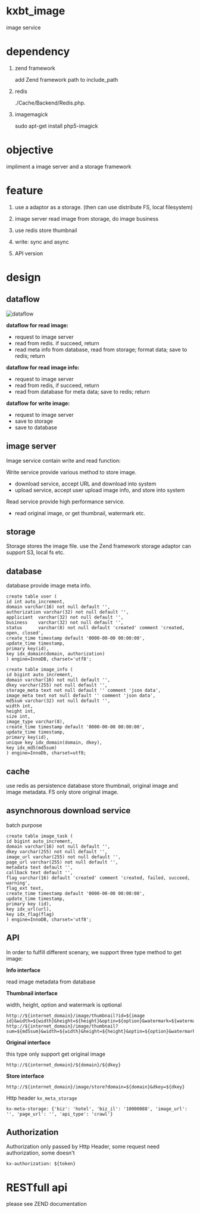 
kxbt\_image
==========
image service

dependency
=================
1. zend framework

    add Zend framework path to include_path

2. redis

    ./Cache/Backend/Redis.php.

3. imagemagick

    sudo apt-get install php5-imagick


objective
==========
impliment a image server and a storage framework


feature
=============
1. use a adaptor as a storage. (then can use distribute FS, local filesystem)

2. image server read image from storage, do image business

3. use redis store thumbnail

4. write: sync and async

5. API version


design
=============

dataflow
-------------
![dataflow](/image/image_server_dataflow.jpeg)

**dataflow for read image:**

* request to image server
* read from redis. if succeed, return
* read meta info from database, read from storage; format data; save to redis; return

**dataflow for read image info:**

* request to image server
* read from redis, if succeed, return
* read from database for meta data; save to redis; return

**dataflow for write image:**

* request to image server
* save to storage
* save to database


image server
--------------
Image service contain write and read function:

Write service provide various method to store image.
* download service, accept URL and download into system
* upload service, accept user upload image info, and store into system

Read service provide high performance service.
* read original image, or get thumbnail, watermark etc.


storage
------------
Storage stores the image file. use the Zend framework storage adaptor can support S3, local fs etc.


database
----------
database provide image meta info.

    create table user (
    id int auto_increment,
    domain varchar(16) not null default '',
    authorization varchar(32) not null default '',
    appliciant  varchar(32) not null default '',
    business    varchar(32) not null default '',
    status      varchar(8) not null default 'created' comment 'created, open, closed',
    create_time timestamp default '0000-00-00 00:00:00',
    update_time timestamp,
    primary key(id),
    key idx_domain(domain, authorization)
    ) engine=InnoDB, charset='utf8';

    create table image_info (
    id bigint auto_increment,
    domain varchar(16) not null default '',
    dkey varchar(255) not null default '',
    storage_meta text not null default '' comment 'json data',
    image_meta text not null default '' comment 'json data',
    md5sum varchar(32) not null default '',
    width int,
    height int,
    size int,
    image_type varchar(8),
    create_time timestamp default '0000-00-00 00:00:00',
    update_time timestamp,
    primary key(id),
    unique key idx_domain(domain, dkey),
    key idx_md5(md5sum)
    ) engine=InnoDb, charset=utf8;


cache
---------
use redis as persistence database store thumbnail, original image and image metadata. FS only store original image.


asynchnorous download service
---------------------------------
batch purpose

    create table image_task (
    id bigint auto_increment,
    domain varchar(16) not null default '',
    dkey varchar(255) not null default '',
    image_url varchar(255) not null default '',
    page_url varchar(255) not null default '',
    metadata text default '',
    callback text default '',
    flag varchar(16) default 'created' comment 'created, failed, succeed, warning',
    flag_ext text,
    create_time timestamp default '0000-00-00 00:00:00',
    update_time timestamp,
    primary key (id),
    key idx_url(url),
    key idx_flag(flag)
    ) engine=InnoDB, charset='utf8';


API
-----------
In order to fulfill different scenary, we support three type method to get image: 

**Info interface**

read image metadata from database

**Thumbnail interface**

width, height, option and watermark is optional

    http://${internet_domain}/image/thumbnail?id=${image id}&width=${width}&height=${height}&optin=${option}&watermark=${watermark}
    http://${internet_domain}/image/thumbnail?sum=${md5sum}&width=${width}&height=${height}&optin=${option}&watermark=${watermark}

**Original interface**

this type only support get original image

    http://${internet_domain}/${domain}/${dkey}

**Store interface**

    http://${internet_domain}/image/store?domain=${domain}&dkey=${dkey}

Http header `kx_meta_storage`

    kx-meta-storage: {'biz': 'hotel', 'biz_il': '10000088', 'image_url': '', 'page_url': '', 'api_type': 'crawl'}


Authorization
---------------------
Authorization only passed by Http Header, some request need authorization, some doesn't

    kx-authorization: ${token}


RESTfull api
=================
please see ZEND documentation

